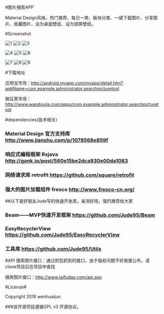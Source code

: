 #图片搜索APP

Material Design风格，热门推荐、每日一笑、板块分类、一键下载图片、分享图片、收藏图片、设为桌面壁纸、设为锁屏壁纸。

#Screenshot

![1](https://github.com/wenhuaijun/SearchPictureTool/blob/master/introduce/intro1.jpg "")
![2](https://github.com/wenhuaijun/SearchPictureTool/blob/master/introduce/intro2.jpg "")
![3](https://github.com/wenhuaijun/SearchPictureTool/blob/master/introduce/intro3.jpg "")

![4](https://github.com/wenhuaijun/SearchPictureTool/blob/master/introduce/intro4.jpg "")
![5](https://github.com/wenhuaijun/SearchPictureTool/blob/master/introduce/intro5.jpg "")
![6](https://github.com/wenhuaijun/SearchPictureTool/blob/master/introduce/intro6.jpg "")

![7](https://github.com/wenhuaijun/SearchPictureTool/blob/master/introduce/intro7.jpg "")
![8](https://github.com/wenhuaijun/SearchPictureTool/blob/master/introduce/intro8.jpg "")
![9](https://github.com/wenhuaijun/SearchPictureTool/blob/master/introduce/intro9.jpg "")

#下载地址

应用宝市场：http://android.myapp.com/myapp/detail.htm?apkName=com.example.administrator.searchpicturetool

豌豆荚市场：http://www.wandoujia.com/apps/com.example.administrator.searchpicturetool

#dependencies(技术相关)

### Material Design 官方支持库   http://www.jianshu.com/p/1078568e859f
### 响应式编程框架 Rxjava   http://gank.io/post/560e15be2dca930e00da1083
### 网络请求库 retrofit   https://github.com/square/retrofit
### 强大的图片加载组件 fresco   http://www.fresco-cn.org/



##以下是好朋友Jude写的快速开发库，亲测好用，强烈推荐给大家
### Beam——MVP快速开发框架   https://github.com/Jude95/Beam
### EasyRecyclerView   https://github.com/Jude95/EasyRecyclerView

### 工具库   https://github.com/Jude95/Utils

#API
搜索图片接口：通过抓包抓到的接口，由于版权问题不好直接公布，请clone项目后在项目中查找

搞笑图片接口：http://www.laifudao.com/api.asp

#License#

Copyright 2016 wenhuaijun

###该开源项目遵循GPL v3 开源协议。
